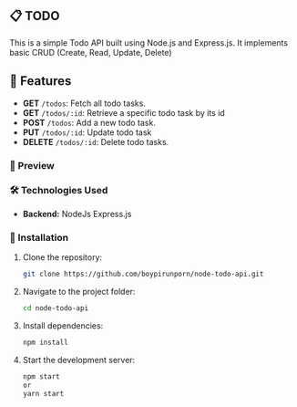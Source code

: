 ## 📋 TODO
This is a simple Todo API built using Node.js and Express.js. It implements basic CRUD (Create, Read, Update, Delete) 

## 🚀 Features
- **GET** `/todos`: Fetch all todo tasks.
- **GET** `/todos/:id`: Retrieve a specific todo task by its id
- **POST** `/todos`: Add a new todo task.
- **PUT** `/todos/:id`: Update todo task
- **DELETE** `/todos/:id`: Delete todo tasks.



### 📸 Preview


### 🛠️ Technologies Used

- **Backend:** NodeJs Express.js

### 🔧 Installation

1. Clone the repository:
   ```sh
   git clone https://github.com/boypirunporn/node-todo-api.git  
   ```
2. Navigate to the project folder:
   ```sh
   cd node-todo-api  
   ```
3. Install dependencies:
   ```sh
   npm install  
   ```
4. Start the development server:
   ```sh
   npm start
   or
   yarn start  
   ```
